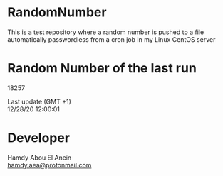 # RandomNumber    
This is a test repository where a random number is pushed to a file automatically passwordless from a cron job in my Linux CentOS server    
# Random Number of the last run   
18257
      
Last update (GMT +1)    
12/28/20 12:00:01
# Developer    
Hamdy Abou El Anein   
hamdy.aea@protonmail.com
